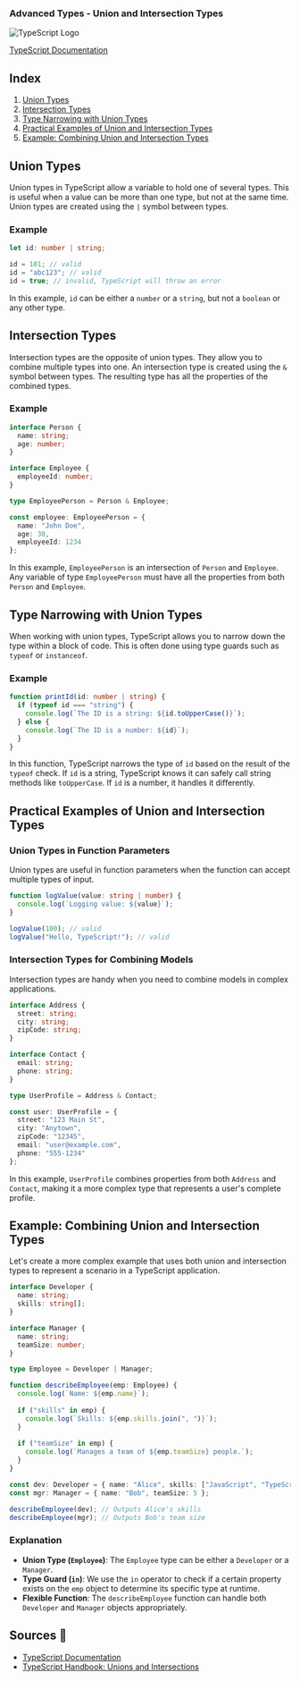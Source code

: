 ### Advanced Types - Union and Intersection Types

![TypeScript Logo](https://www.typescriptlang.org/assets/images/icons/favicon-32x32.png)

[TypeScript Documentation](https://www.typescriptlang.org/docs/)

## Index
1. [Union Types](#union-types)
2. [Intersection Types](#intersection-types)
3. [Type Narrowing with Union Types](#type-narrowing-with-union-types)
4. [Practical Examples of Union and Intersection Types](#practical-examples-of-union-and-intersection-types)
5. [Example: Combining Union and Intersection Types](#example-combining-union-and-intersection-types)

## Union Types

Union types in TypeScript allow a variable to hold one of several types. This is useful when a value can be more than one type, but not at the same time. Union types are created using the `|` symbol between types.

### Example

```typescript
let id: number | string;

id = 101; // valid
id = "abc123"; // valid
id = true; // invalid, TypeScript will throw an error
```

In this example, `id` can be either a `number` or a `string`, but not a `boolean` or any other type.

## Intersection Types

Intersection types are the opposite of union types. They allow you to combine multiple types into one. An intersection type is created using the `&` symbol between types. The resulting type has all the properties of the combined types.

### Example

```typescript
interface Person {
  name: string;
  age: number;
}

interface Employee {
  employeeId: number;
}

type EmployeePerson = Person & Employee;

const employee: EmployeePerson = {
  name: "John Doe",
  age: 30,
  employeeId: 1234
};
```

In this example, `EmployeePerson` is an intersection of `Person` and `Employee`. Any variable of type `EmployeePerson` must have all the properties from both `Person` and `Employee`.

## Type Narrowing with Union Types

When working with union types, TypeScript allows you to narrow down the type within a block of code. This is often done using type guards such as `typeof` or `instanceof`.

### Example

```typescript
function printId(id: number | string) {
  if (typeof id === "string") {
    console.log(`The ID is a string: ${id.toUpperCase()}`);
  } else {
    console.log(`The ID is a number: ${id}`);
  }
}
```

In this function, TypeScript narrows the type of `id` based on the result of the `typeof` check. If `id` is a string, TypeScript knows it can safely call string methods like `toUpperCase`. If `id` is a number, it handles it differently.

## Practical Examples of Union and Intersection Types

### Union Types in Function Parameters

Union types are useful in function parameters when the function can accept multiple types of input.

```typescript
function logValue(value: string | number) {
  console.log(`Logging value: ${value}`);
}

logValue(100); // valid
logValue("Hello, TypeScript!"); // valid
```

### Intersection Types for Combining Models

Intersection types are handy when you need to combine models in complex applications.

```typescript
interface Address {
  street: string;
  city: string;
  zipCode: string;
}

interface Contact {
  email: string;
  phone: string;
}

type UserProfile = Address & Contact;

const user: UserProfile = {
  street: "123 Main St",
  city: "Anytown",
  zipCode: "12345",
  email: "user@example.com",
  phone: "555-1234"
};
```

In this example, `UserProfile` combines properties from both `Address` and `Contact`, making it a more complex type that represents a user's complete profile.

## Example: Combining Union and Intersection Types

Let's create a more complex example that uses both union and intersection types to represent a scenario in a TypeScript application.

```typescript
interface Developer {
  name: string;
  skills: string[];
}

interface Manager {
  name: string;
  teamSize: number;
}

type Employee = Developer | Manager;

function describeEmployee(emp: Employee) {
  console.log(`Name: ${emp.name}`);
  
  if ("skills" in emp) {
    console.log(`Skills: ${emp.skills.join(", ")}`);
  }
  
  if ("teamSize" in emp) {
    console.log(`Manages a team of ${emp.teamSize} people.`);
  }
}

const dev: Developer = { name: "Alice", skills: ["JavaScript", "TypeScript"] };
const mgr: Manager = { name: "Bob", teamSize: 5 };

describeEmployee(dev); // Outputs Alice's skills
describeEmployee(mgr); // Outputs Bob's team size
```

### Explanation

- **Union Type (`Employee`)**: The `Employee` type can be either a `Developer` or a `Manager`.
- **Type Guard (`in`)**: We use the `in` operator to check if a certain property exists on the `emp` object to determine its specific type at runtime.
- **Flexible Function**: The `describeEmployee` function can handle both `Developer` and `Manager` objects appropriately.

## Sources 📖
- [TypeScript Documentation](https://www.typescriptlang.org/docs/)
- [TypeScript Handbook: Unions and Intersections](https://www.typescriptlang.org/docs/handbook/unions-and-intersections.html)
